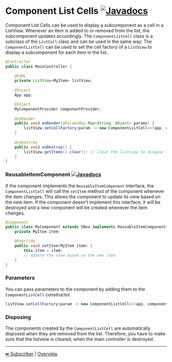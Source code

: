 # Component List Cells [![Javadocs](https://javadoc.io/badge2/org.fulib/fulibFx/Javadocs.svg?color=green)](https://javadoc.io/doc/org.fulib/fulibFx/latest/org/fulib/fx/constructs/listview/ComponentListCell.html)

Component List Cells can be used to display a subcomponent as a cell in a ListView. Whenever an item is added to or removed from the list, the subcomponent updates accordingly.
The `ComponentListCell` class is a subclass of the `ListCell` class and can be used in the same way. The `ComponentListCell` can be used to set the cell factory of a `ListView` to display a subcomponent for each item in the list.

```java
@Controller
public class MainController {
    
    @FXML
    private ListView<MyItem> listView;
    
    @Inject
    App app;

    @Inject
    MyComponentProvider componentProvider;
    
    @onRender
    public void onRender(@ParamsMap Map<String, Object> params) {
        listView.setCellFactory(param -> new ComponentListCell<>(app, componentProvider, params));
    }
    
    @onDestroy
    public void onDestroy() {
        listView.getItems().clear(); // Clear the listview to dispose the components
    }
}
```

### ReusableItemComponent [![Javadocs](https://javadoc.io/badge2/org.fulib/fulibFx/Javadocs.svg?color=green)](https://javadoc.io/doc/org.fulib/fulibFx/latest/org/fulib/fx/constructs/listview/ReusableItemComponent.html)
If the component implements the `ReusableItemComponent` interface, the `ComponentListCell` will call the `setItem` method of the component whenever the item changes. This allows the component to update its view based on the new item.
If the component doesn't implement this interface, it will be destroyed and a new component will be created whenever the item changes.

```java
@Component
public class MyComponent extends VBox implements ReusableItemComponent<MyItem> {
    private MyItem item;

    @Override
    public void setItem(MyItem item) {
        this.item = item;
        // Update the view based on the new item
    }
}
```

### Parameters
You can pass parameters to the component by adding them to the `ComponentListCell` constructor.

```java
listView.setCellFactory(param -> new ComponentListCell<>(app, componentProvider, params));
```

### Disposing
The components created by the `ComponentListCell` are automatically disposed when they are removed from the list. 
Therefore, you have to make sure that the listview is cleared, when the main controller is destroyed.

---

[⬅ Subscriber](1-subscriber.md) | [Overview](README.md)